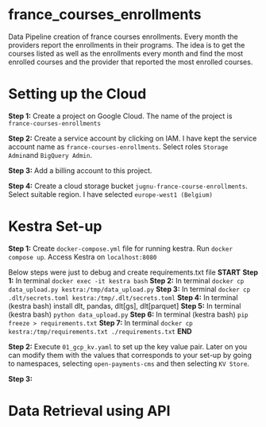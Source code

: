 # france_courses_enrollments
Data Pipeline creation of france courses enrollments. Every month the providers report the enrollments in their programs. The idea is to get the courses listed as well as the enrollments every month and find the most enrolled courses and the provider that reported the most enrolled courses. 

# Setting up the Cloud

__Step 1:__ Create a project on Google Cloud. The name of the project is `france-courses-enrollments`

__Step 2:__ Create a service account by clicking on IAM. I have kept the service account name as `france-courses-enrollments`.
Select roles `Storage Admin`and `BigQuery Admin`.

__Step 3:__ Add a billing account to this project.

__Step 4:__ Create a cloud storage bucket `jugnu-france-course-enrollments`. Select suitable region. I have selected `europe-west1 (Belgium)`

# Kestra Set-up

__Step 1:__ Create `docker-compose.yml` file for running kestra. Run `docker compose up`. Access Kestra on `localhost:8080`

Below steps were just to debug and create requirements.txt file
__START__
__Step 1:__ In terminal `docker exec -it kestra bash`
__Step 2:__ In terminal `docker cp data_upload.py kestra:/tmp/data_upload.py`
__Step 3:__ In terminal `docker cp .dlt/secrets.toml kestra:/tmp/.dlt/secrets.toml`
__Step 4:__ In terminal (kestra bash) install dlt, pandas, dlt[gs], dlt[parquet]
__Step 5:__ In terminal (kestra bash) `python data_upload.py`
__Step 6:__ In terminal (kestra bash) `pip freeze > requirements.txt`
__Step 7:__ In terminal `docker cp kestra:/tmp/requirements.txt ./requirements.txt`
__END__

__Step 2:__ Execute `01_gcp_kv.yaml` to set up the key value pair. Later on you can modify them with the values that corresponds to your set-up by going to namespaces, selecting `open-payments-cms` and then selecting `KV Store`.

__Step 3:__  

# Data Retrieval using API


